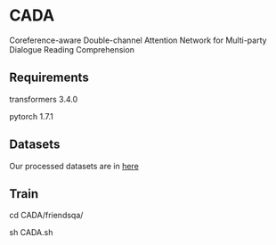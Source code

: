 # CADA
Coreference-aware Double-channel Attention Network for Multi-party Dialogue Reading Comprehension

## Requirements
transformers 3.4.0

pytorch 1.7.1

## Datasets
Our processed datasets are in [here](https://stusudaeducn-my.sharepoint.com/:f:/g/personal/20224227007_stu_suda_edu_cn/ElQPLLrjYSROmL5ibWyR3EABGUb5RDwT6CuHzk1AkKu01A?e=K6dblO)

## Train
cd CADA/friendsqa/

sh CADA.sh
